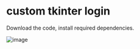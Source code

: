 # custom tkinter login

Download the code, install required dependencies.



![image](https://github.com/user-attachments/assets/a1f376d4-ec11-4080-bd5f-fc119cd6c6d5)
